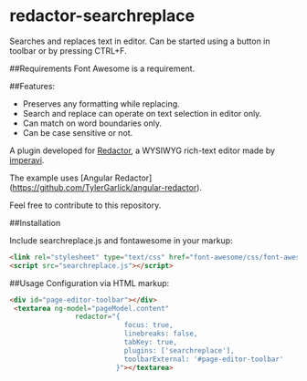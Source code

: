 # redactor-searchreplace
Searches and replaces text in editor. Can be started using a button in toolbar or by pressing CTRL+F.

##Requirements
Font Awesome is a requirement.

##Features:
* Preserves any formatting while replacing.
* Search and replace can operate on text selection in editor only. 
* Can match on word boundaries only.
* Can be case sensitive or not.

A plugin developed for [Redactor](http://imperavi.com/redactor/), a WYSIWYG rich-text editor made by [imperavi](http://imperavi.com/).

The example uses [Angular Redactor] (https://github.com/TylerGarlick/angular-redactor).

Feel free to contribute to this repository.

##Installation

Include searchreplace.js and fontawesome in your markup:

```html
<link rel="stylesheet" type="text/css" href="font-awesome/css/font-awesome.min.css" />
<script src="searchreplace.js"></script>
```

##Usage
Configuration via HTML markup:

```html
<div id="page-editor-toolbar"></div>
 <textarea ng-model="pageModel.content"
                redactor="{
							focus: true,
							linebreaks: false,
							tabKey: true,
							plugins: ['searchreplace'],
							toolbarExternal: '#page-editor-toolbar'
                          }"></textarea>
 ````
 

